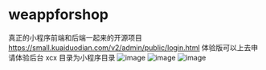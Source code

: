 # weappforshop
真正的小程序前端和后端一起来的开源项目
https://small.kuaiduodian.com/v2/admin/public/login.html 体验版可以上去申请体验后台
xcx 目录为小程序目录
![image](https://raw.githubusercontent.com/cyruschueng/goodwxapp/master/gh_04135d751222_344.jpg)
![image](https://raw.githubusercontent.com/cyruschueng/goodwxapp/master/gh_2ef2fef4b7fa_344.jpg)
![image](https://raw.githubusercontent.com/cyruschueng/goodwxapp/master/gh_d2a02944b42c_344.jpg)

